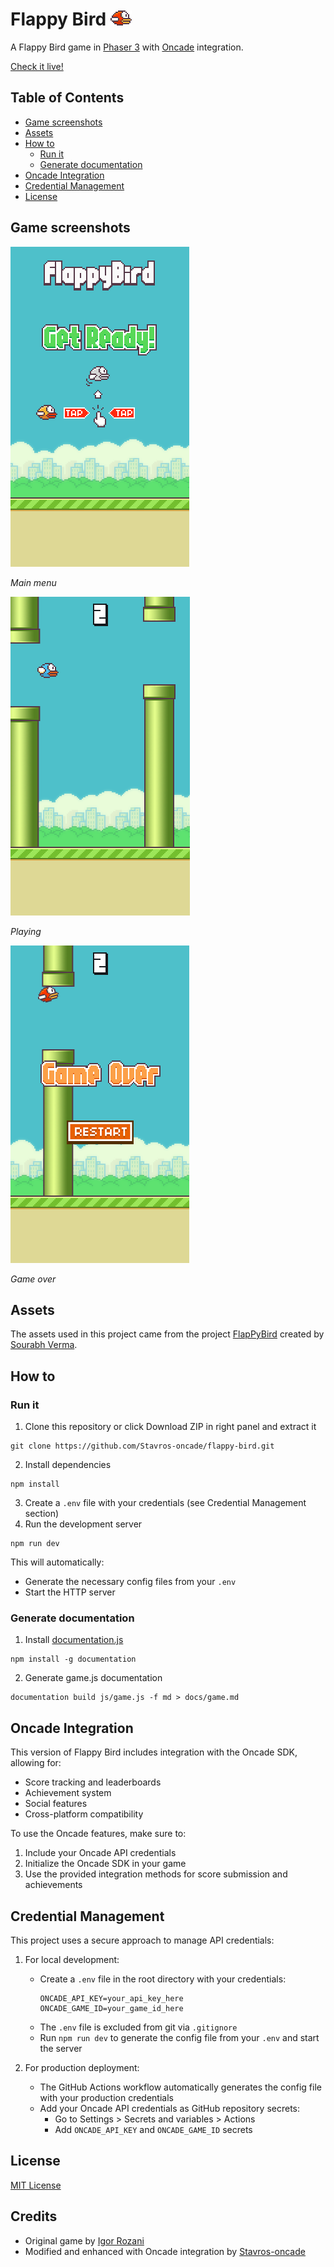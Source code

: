 # Flappy Bird ![Flappy Bird](img/favicon.png) 
A Flappy Bird game in [Phaser 3](https://phaser.io/) with [Oncade](https://dev.oncade.xyz) integration.

[Check it live!](https://stavros-oncade.github.io/flappy-bird)

## Table of Contents
* [Game screenshots](#game-screenshots)
* [Assets](#assets)
* [How to](#how-to)
    * [Run it](#run-it)
    * [Generate documentation](#generate-documentation)
* [Oncade Integration](#oncade-integration)
* [Credential Management](#credential-management)
* [License](#license)

## Game screenshots
![Main menu](img/print01.png)

*Main menu*

![Playing](img/print02.png)

*Playing*

![Game over screen](img/print03.png)

*Game over*

## Assets
The assets used in this project came from the project [FlapPyBird](https://github.com/sourabhv/FlapPyBird) created by [Sourabh Verma](https://github.com/sourabhv).

## How to 

### Run it
1. Clone this repository or click Download ZIP in right panel and extract it 
```
git clone https://github.com/Stavros-oncade/flappy-bird.git 
```
2. Install dependencies
```
npm install
```
3. Create a `.env` file with your credentials (see Credential Management section)
4. Run the development server
```
npm run dev
``` 
This will automatically:
   - Generate the necessary config files from your `.env`
   - Start the HTTP server

### Generate documentation
1. Install [documentation.js](http://documentation.js.org/)
```
npm install -g documentation
```
2. Generate game.js documentation
```
documentation build js/game.js -f md > docs/game.md
```

## Oncade Integration
This version of Flappy Bird includes integration with the Oncade SDK, allowing for:
- Score tracking and leaderboards
- Achievement system
- Social features
- Cross-platform compatibility

To use the Oncade features, make sure to:
1. Include your Oncade API credentials
2. Initialize the Oncade SDK in your game
3. Use the provided integration methods for score submission and achievements

## Credential Management
This project uses a secure approach to manage API credentials:

1. For local development:
   - Create a `.env` file in the root directory with your credentials:
     ```
     ONCADE_API_KEY=your_api_key_here
     ONCADE_GAME_ID=your_game_id_here
     ```
   - The `.env` file is excluded from git via `.gitignore`
   - Run `npm run dev` to generate the config file from your `.env` and start the server

2. For production deployment:
   - The GitHub Actions workflow automatically generates the config file with your production credentials
   - Add your Oncade API credentials as GitHub repository secrets:
     - Go to Settings > Secrets and variables > Actions
     - Add `ONCADE_API_KEY` and `ONCADE_GAME_ID` secrets

## License

[MIT License](http://opensource.org/licenses/MIT)

## Credits
- Original game by [Igor Rozani](https://github.com/IgorRozani/flappy-bird)
- Modified and enhanced with Oncade integration by [Stavros-oncade](https://github.com/Stavros-oncade)

